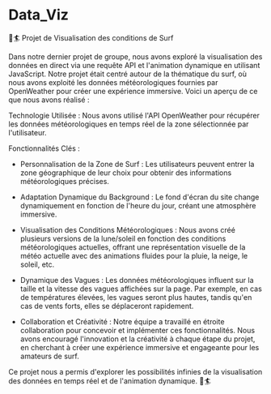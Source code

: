 # Data_Viz
🌊🏄 Projet de Visualisation des conditions de Surf


Dans notre dernier projet de groupe, nous avons exploré la visualisation des données en direct via une requête API et l'animation dynamique en utilisant JavaScript. Notre projet était centré autour de la thématique du surf, où nous avons exploité les données météorologiques fournies par OpenWeather pour créer une expérience immersive. Voici un aperçu de ce que nous avons réalisé :

Technologie Utilisée : Nous avons utilisé l'API OpenWeather pour récupérer les données météorologiques en temps réel de la zone sélectionnée par l'utilisateur.

Fonctionnalités Clés :

- Personnalisation de la Zone de Surf : Les utilisateurs peuvent entrer la zone géographique de leur choix pour obtenir des informations météorologiques précises.

- Adaptation Dynamique du Background : Le fond d'écran du site change dynamiquement en fonction de l'heure du jour, créant une atmosphère immersive.

- Visualisation des Conditions Météorologiques : Nous avons créé plusieurs versions de la lune/soleil en fonction des conditions météorologiques actuelles, offrant une représentation visuelle de la météo actuelle avec des animations fluides pour la pluie, la neige, le soleil, etc.

- Dynamique des Vagues : Les données météorologiques influent sur la taille et la vitesse des vagues affichées sur la page. Par exemple, en cas de températures élevées, les vagues seront plus hautes, tandis qu'en cas de vents forts, elles se déplaceront rapidement.

- Collaboration et Créativité : Notre équipe a travaillé en étroite collaboration pour concevoir et implémenter ces fonctionnalités. Nous avons encouragé l'innovation et la créativité à chaque étape du projet, en cherchant à créer une expérience immersive et engageante pour les amateurs de surf.

Ce projet nous a permis d'explorer les possibilités infinies de la visualisation des données en temps réel et de l'animation dynamique. 🌊🏄

